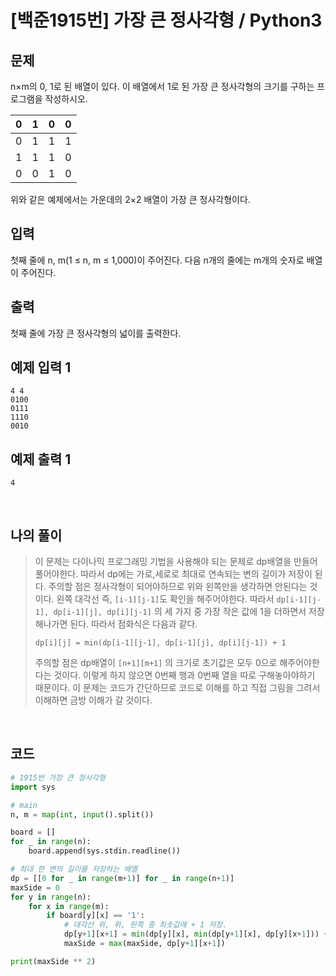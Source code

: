 # [백준1915번] 가장 큰 정사각형 / Python3

## 문제

n×m의 0, 1로 된 배열이 있다. 이 배열에서 1로 된 가장 큰 정사각형의 크기를 구하는 프로그램을 작성하시오.

| 0    | 1    | 0    | 0    |
| ---- | ---- | ---- | ---- |
| 0    | 1    | 1    | 1    |
| 1    | 1    | 1    | 0    |
| 0    | 0    | 1    | 0    |

위와 같은 예제에서는 가운데의 2×2 배열이 가장 큰 정사각형이다. 

## 입력

첫째 줄에 n, m(1 ≤ n, m ≤ 1,000)이 주어진다. 다음 n개의 줄에는 m개의 숫자로 배열이 주어진다.

## 출력

첫째 줄에 가장 큰 정사각형의 넓이를 출력한다.

## 예제 입력 1

```
4 4
0100
0111
1110
0010
```

## 예제 출력 1

```
4
```

<br>

## 나의 풀이

> 이 문제는 다이나믹 프로그래밍 기법을 사용해야 되는 문제로 dp배열을 만들어 풀어야한다. 따라서 dp에는 가로,세로로 최대로 연속되는 변의 길이가 저장이 된다. 주의할 점은 정사각형이 되어야하므로 위와 왼쪽만을 생각하면 안된다는 것이다. 왼쪽 대각선 즉, `[i-1][j-1]`도 확인을 해주어야한다. 따라서 `dp[i-1][j-1], dp[i-1][j], dp[i][j-1]` 의 세 가지 중 가장 작은 값에 1을 더하면서 저장해나가면 된다. 따라서 점화식은 다음과 같다. 
>
> `dp[i][j] = min(dp[i-1][j-1], dp[i-1][j], dp[i][j-1]) + 1`
>
> 주의할 점은 dp배열이 `[n+1][m+1]` 의 크기로 초기값은 모두 0으로 해주어야한다는 것이다. 이렇게 하지 않으면 0번째 행과 0번째 열을 따로 구해놓아야하기 때문이다. 이 문제는 코드가 간단하므로 코드로 이해를 하고 직접 그림을 그려서 이해하면 금방 이해가 갈 것이다.

<br>

## 코드

```python
# 1915번 가장 큰 정사각형
import sys

# main
n, m = map(int, input().split())

board = []
for _ in range(n):
    board.append(sys.stdin.readline())

# 최대 한 변의 길이를 저장하는 배열
dp = [[0 for _ in range(m+1)] for _ in range(n+1)]
maxSide = 0
for y in range(n):
    for x in range(m):
        if board[y][x] == '1':
            # 대각선 위, 위, 왼쪽 중 최솟값에 + 1 저장.
            dp[y+1][x+1] = min(dp[y][x], min(dp[y+1][x], dp[y][x+1])) + 1
            maxSide = max(maxSide, dp[y+1][x+1])

print(maxSide ** 2)
```

